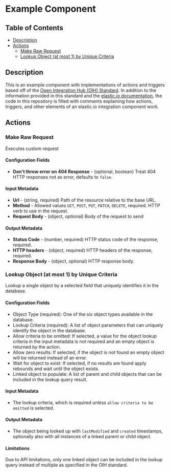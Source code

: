 # Example Component

## Table of Contents

* [Description](#description)
* [Actions](#actions)
   * [Make Raw Request](#make-raw-request)
   * [Lookup Object (at most 1) by Unique Criteria](#lookup-object-at-most-1-by-unique-criteria)

## Description

This is an example component with implementations of actions and triggers based off of the [Open Integration Hub (OIH) Standard](https://github.com/elasticio/Connectors/blob/master/Adapters/AdapterBehaviorStandardization/StandardizedActionsAndTriggers.md). In addition to the information provided in this standard and the [elastic.io documentation](https://docs.elastic.io/), the code in this repository is filled with comments explaining how actions, triggers, and other elements of an elastic.io integration component work.

## Actions

### Make Raw Request
Executes custom request
#### Configuration Fields

* **Don't throw error on 404 Response** - (optional, boolean) Treat 404 HTTP responses not as error, defaults to `false`.

#### Input Metadata

* **Url** - (string, required) Path of the resource relative to the base URL.
* **Method** - Allowed values `GET`, `POST`, `PUT`, `PATCH`, `DELETE`, required. HTTP verb to use in the request.
* **Request Body** - (object, optional) Body of the request to send

#### Output Metadata

* **Status Code** - (number, required) HTTP status code of the response, required.
* **HTTP headers** - (object, required) HTTP headers of the response, required.
* **Response Body** - (object, optional) HTTP response body.

### Lookup Object (at most 1) by Unique Criteria

Lookup a single object by a selected field that uniquely identifies it in the database.

#### Configuration Fields

- Object Type (required): One of the six object types available in the database.
- Lookup Criteria (required): A list of object parameters that can uniquely identify the object in the database.
- Allow criteria to be omitted: If selected, a value for the object lookup criteria in the input metadata is not required and an empty object is returned by the action.
- Allow zero results: If selected, if the object is not found an empty object will be returned instead of an error.
- Wait for object to exist: If selected, if no results are found apply rebounds and wait until the object exists.
- Linked object to populate: A list of parent and child objects that can be included in the lookup query result.

#### Input Metadata

- The lookup criteria, which is required unless `allow criteria to be omitted` is selected.

#### Output Metadata

- The object being looked up with `lastModified` and `created` timestamps, optionally also with all instances of a linked parent or child object.

#### Limitations

Due to API limitations, only one linked object can be included in the lookup query instead of multiple as specified in the OIH standard.
